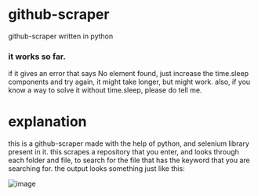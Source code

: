 # github-scraper
github-scraper written in python

### it works so far. 

if it gives an error that says No element found, just increase the time.sleep components and try again, it might take longer, but might work. also, if you know a way to solve it without time.sleep, please do tell me. 


# explanation

this is a github-scraper made with the help of python, and selenium library present in it. 
this scrapes a repository that you enter, and looks through each folder and file, to search for the file that has the keyword that you are searching for. the output looks something just like this: 


![image](https://github.com/VoIDWALkER7/github-scraper/assets/84080270/406a90e7-3cf4-4c9a-aa97-cf898e4ff89b)
